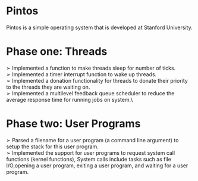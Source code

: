 # Pintos
Pintos is a simple operating system that is developed at Stanford University.
# Phase one: Threads
➢ Implemented a function to make threads sleep for number of ticks.\
➢ Implemented a timer interrupt function to wake up threads.\
➢ Implemented a donation functionality for threads to donate their priority to the threads they are waiting on.\
➢ Implemented a multilevel feedback queue scheduler to reduce the average response time for running jobs on system.\
# Phase two: User Programs
➢ Parsed a filename for a user program (a command line argument) to setup the stack for this user program.\
➢ Implemented the support for user programs to request system call functions (kernel functions), System calls include tasks such as file
I/O,opening a user program, exiting a user program, and waiting for a user program.
